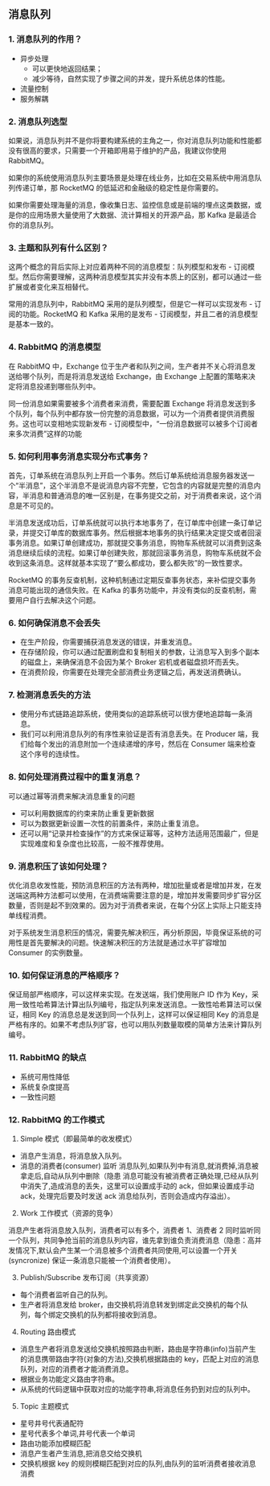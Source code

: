 ## 消息队列

### 1. 消息队列的作用？

- 异步处理
  - 可以更快地返回结果；
  - 减少等待，自然实现了步骤之间的并发，提升系统总体的性能。
- 流量控制
- 服务解耦

### 2. 消息队列选型

如果说，消息队列并不是你将要构建系统的主角之一，你对消息队列功能和性能都没有很高的要求，只需要一个开箱即用易于维护的产品，我建议你使用 RabbitMQ。

如果你的系统使用消息队列主要场景是处理在线业务，比如在交易系统中用消息队列传递订单，那 RocketMQ 的低延迟和金融级的稳定性是你需要的。

如果你需要处理海量的消息，像收集日志、监控信息或是前端的埋点这类数据，或是你的应用场景大量使用了大数据、流计算相关的开源产品，那 Kafka 是最适合你的消息队列。

### 3. 主题和队列有什么区别？

这两个概念的背后实际上对应着两种不同的消息模型：队列模型和发布 - 订阅模型。然后你需要理解，这两种消息模型其实并没有本质上的区别，都可以通过一些扩展或者变化来互相替代。

常用的消息队列中，RabbitMQ 采用的是队列模型，但是它一样可以实现发布 - 订阅的功能。RocketMQ 和 Kafka 采用的是发布 - 订阅模型，并且二者的消息模型是基本一致的。

### 4. RabbitMQ 的消息模型

在 RabbitMQ 中，Exchange 位于生产者和队列之间，生产者并不关心将消息发送给哪个队列，而是将消息发送给 Exchange，由 Exchange 上配置的策略来决定将消息投递到哪些队列中。

同一份消息如果需要被多个消费者来消费，需要配置 Exchange 将消息发送到多个队列，每个队列中都存放一份完整的消息数据，可以为一个消费者提供消费服务。这也可以变相地实现新发布 - 订阅模型中，“一份消息数据可以被多个订阅者来多次消费”这样的功能

### 5. 如何利用事务消息实现分布式事务？

首先，订单系统在消息队列上开启一个事务。然后订单系统给消息服务器发送一个“半消息”，这个半消息不是说消息内容不完整，它包含的内容就是完整的消息内容，半消息和普通消息的唯一区别是，在事务提交之前，对于消费者来说，这个消息是不可见的。

半消息发送成功后，订单系统就可以执行本地事务了，在订单库中创建一条订单记录，并提交订单库的数据库事务。然后根据本地事务的执行结果决定提交或者回滚事务消息。如果订单创建成功，那就提交事务消息，购物车系统就可以消费到这条消息继续后续的流程。如果订单创建失败，那就回滚事务消息，购物车系统就不会收到这条消息。这样就基本实现了“要么都成功，要么都失败”的一致性要求。

RocketMQ 的事务反查机制，这种机制通过定期反查事务状态，来补偿提交事务消息可能出现的通信失败。在 Kafka 的事务功能中，并没有类似的反查机制，需要用户自行去解决这个问题。

### 6. 如何确保消息不会丢失

- 在生产阶段，你需要捕获消息发送的错误，并重发消息。
- 在存储阶段，你可以通过配置刷盘和复制相关的参数，让消息写入到多个副本的磁盘上，来确保消息不会因为某个 Broker 宕机或者磁盘损坏而丢失。
- 在消费阶段，你需要在处理完全部消费业务逻辑之后，再发送消费确认。

### 7. 检测消息丢失的方法

- 使用分布式链路追踪系统，使用类似的追踪系统可以很方便地追踪每一条消息。
- 我们可以利用消息队列的有序性来验证是否有消息丢失。在 Producer 端，我们给每个发出的消息附加一个连续递增的序号，然后在 Consumer 端来检查这个序号的连续性。

### 8. 如何处理消费过程中的重复消息？

可以通过幂等消费来解决消息重复的问题

- 可以利用数据库的约束来防止重复更新数据
- 可以为数据更新设置一次性的前置条件，来防止重复消息。
- 还可以用“记录并检查操作”的方式来保证幂等，这种方法适用范围最广，但是实现难度和复杂度也比较高，一般不推荐使用。

### 9. 消息积压了该如何处理？

优化消息收发性能，预防消息积压的方法有两种，增加批量或者是增加并发，在发送端这两种方法都可以使用，在消费端需要注意的是，增加并发需要同步扩容分区数量，否则是起不到效果的。因为对于消费者来说，在每个分区上实际上只能支持单线程消费。

对于系统发生消息积压的情况，需要先解决积压，再分析原因，毕竟保证系统的可用性是首先要解决的问题。快速解决积压的方法就是通过水平扩容增加 Consumer 的实例数量。

### 10. 如何保证消息的严格顺序？

保证局部严格顺序，可以这样来实现。在发送端，我们使用账户 ID 作为 Key，采用一致性哈希算法计算出队列编号，指定队列来发送消息。一致性哈希算法可以保证，相同 Key 的消息总是发送到同一个队列上，这样可以保证相同 Key 的消息是严格有序的。如果不考虑队列扩容，也可以用队列数量取模的简单方法来计算队列编号。

### 11. RabbitMQ 的缺点

- 系统可用性降低
- 系统复杂度提高
- 一致性问题

### 12. RabbitMQ 的工作模式

1. Simple 模式（即最简单的收发模式）

- 消息产生消息，将消息放入队列。
- 消息的消费者(consumer) 监听 消息队列,如果队列中有消息,就消费掉,消息被拿走后,自动从队列中删除（隐患 消息可能没有被消费者正确处理,已经从队列中消失了,造成消息的丢失，这里可以设置成手动的 ack，但如果设置成手动 ack，处理完后要及时发送 ack 消息给队列，否则会造成内存溢出）。

2. Work 工作模式（资源的竞争）

消息产生者将消息放入队列，消费者可以有多个，消费者 1、消费者 2 同时监听同一个队列，共同争抢当前的消息队列内容，谁先拿到谁负责消费消息（隐患：高并发情况下,默认会产生某一个消息被多个消费者共同使用,可以设置一个开关(syncronize) 保证一条消息只能被一个消费者使用）。

3. Publish/Subscribe 发布订阅（共享资源）

- 每个消费者监听自己的队列。
- 生产者将消息发给 broker，由交换机将消息转发到绑定此交换机的每个队列，每个绑定交换机的队列都将接收到消息。

4. Routing 路由模式

- 消息生产者将消息发送给交换机按照路由判断，路由是字符串(info)当前产生的消息携带路由字符(对象的方法),交换机根据路由的 key，匹配上对应的消息队列，对应的消费者才能消费消息。
- 根据业务功能定义路由字符串。
- 从系统的代码逻辑中获取对应的功能字符串,将消息任务扔到对应的队列中。

5. Topic 主题模式

- 星号井号代表通配符
- 星号代表多个单词,井号代表一个单词
- 路由功能添加模糊匹配
- 消息产生者产生消息,把消息交给交换机
- 交换机根据 key 的规则模糊匹配到对应的队列,由队列的监听消费者接收消息消费
